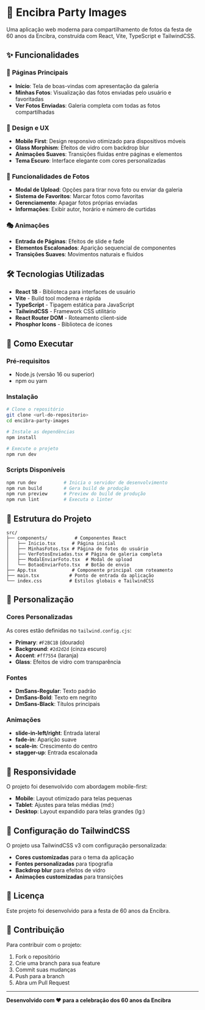# 🎉 Encibra Party Images

Uma aplicação web moderna para compartilhamento de fotos da festa de 60 anos da Encibra, construída com React, Vite, TypeScript e TailwindCSS.

## ✨ Funcionalidades

### 📱 **Páginas Principais**
- **Início**: Tela de boas-vindas com apresentação da galeria
- **Minhas Fotos**: Visualização das fotos enviadas pelo usuário e favoritadas
- **Ver Fotos Enviadas**: Galeria completa com todas as fotos compartilhadas

### 🎨 **Design e UX**
- **Mobile First**: Design responsivo otimizado para dispositivos móveis
- **Glass Morphism**: Efeitos de vidro com backdrop blur
- **Animações Suaves**: Transições fluidas entre páginas e elementos
- **Tema Escuro**: Interface elegante com cores personalizadas

### 📸 **Funcionalidades de Fotos**
- **Modal de Upload**: Opções para tirar nova foto ou enviar da galeria
- **Sistema de Favoritos**: Marcar fotos como favoritas
- **Gerenciamento**: Apagar fotos próprias enviadas
- **Informações**: Exibir autor, horário e número de curtidas

### 🎭 **Animações**
- **Entrada de Páginas**: Efeitos de slide e fade
- **Elementos Escalonados**: Aparição sequencial de componentes
- **Transições Suaves**: Movimentos naturais e fluidos

## 🛠️ **Tecnologias Utilizadas**

- **React 18** - Biblioteca para interfaces de usuário
- **Vite** - Build tool moderna e rápida
- **TypeScript** - Tipagem estática para JavaScript
- **TailwindCSS** - Framework CSS utilitário
- **React Router DOM** - Roteamento client-side
- **Phosphor Icons** - Biblioteca de ícones

## 🚀 **Como Executar**

### Pré-requisitos
- Node.js (versão 16 ou superior)
- npm ou yarn

### Instalação
```bash
# Clone o repositório
git clone <url-do-repositorio>
cd encibra-party-images

# Instale as dependências
npm install

# Execute o projeto
npm run dev
```

### Scripts Disponíveis
```bash
npm run dev          # Inicia o servidor de desenvolvimento
npm run build        # Gera build de produção
npm run preview      # Preview do build de produção
npm run lint         # Executa o linter
```

## 📁 **Estrutura do Projeto**

```
src/
├── components/          # Componentes React
│   ├── Inicio.tsx      # Página inicial
│   ├── MinhasFotos.tsx # Página de fotos do usuário
│   ├── VerFotosEnviadas.tsx # Página de galeria completa
│   ├── ModalEnviarFoto.tsx  # Modal de upload
│   └── BotaoEnviarFoto.tsx  # Botão de envio
├── App.tsx             # Componente principal com roteamento
├── main.tsx           # Ponto de entrada da aplicação
└── index.css          # Estilos globais e TailwindCSS
```

## 🎨 **Personalização**

### Cores Personalizadas
As cores estão definidas no `tailwind.config.cjs`:
- **Primary**: `#F2BC1B` (dourado)
- **Background**: `#2d2d2d` (cinza escuro)
- **Accent**: `#ff7554` (laranja)
- **Glass**: Efeitos de vidro com transparência

### Fontes
- **DmSans-Regular**: Texto padrão
- **DmSans-Bold**: Texto em negrito
- **DmSans-Black**: Títulos principais

### Animações
- **slide-in-left/right**: Entrada lateral
- **fade-in**: Aparição suave
- **scale-in**: Crescimento do centro
- **stagger-up**: Entrada escalonada

## 📱 **Responsividade**

O projeto foi desenvolvido com abordagem mobile-first:
- **Mobile**: Layout otimizado para telas pequenas
- **Tablet**: Ajustes para telas médias (md:)
- **Desktop**: Layout expandido para telas grandes (lg:)

## 🔧 **Configuração do TailwindCSS**

O projeto usa TailwindCSS v3 com configuração personalizada:
- **Cores customizadas** para o tema da aplicação
- **Fontes personalizadas** para tipografia
- **Backdrop blur** para efeitos de vidro
- **Animações customizadas** para transições

## 📄 **Licença**

Este projeto foi desenvolvido para a festa de 60 anos da Encibra.

## 🤝 **Contribuição**

Para contribuir com o projeto:
1. Fork o repositório
2. Crie uma branch para sua feature
3. Commit suas mudanças
4. Push para a branch
5. Abra um Pull Request

---

**Desenvolvido com ❤️ para a celebração dos 60 anos da Encibra**